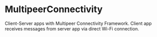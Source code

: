 # MultipeerConnectivity
Client-Server apps with Multipeer Connectivity Framework.
Client app receives messages from server app via direct Wi-Fi connection.
